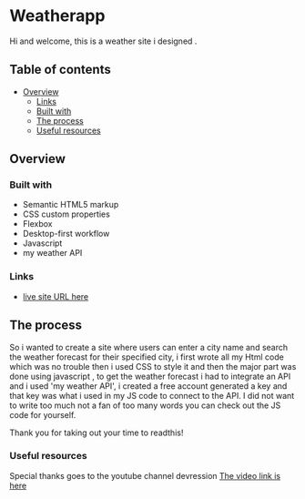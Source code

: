# Weatherapp
Hi and welcome, this is a weather site i designed .

## Table of contents

- [Overview](#overview)
  - [Links](#links)
  - [Built with](#built-with)
  - [The process](#the-process)
  - [Useful resources](#useful-resources)

## Overview
### Built with

- Semantic HTML5 markup
- CSS custom properties
- Flexbox
- Desktop-first workflow
- Javascript
-  my weather API


### Links
-  [live site URL here](https://tolu-viewweather.vercel.app/)
## The process
So i wanted to create a site where users can enter a city name and search the weather forecast for their specified city, i first wrote all my Html code which was no 
trouble then i used CSS to style it and then the major part was done using javascript , to get the weather forecast i had to integrate an API and i used 'my weather API', i created 
a free account generated a key and that key was what i used in my JS code to connect to the API. I did not want to write too much not a fan of too many words you can check out the JS code for yourself.

Thank you for taking out your time to readthis!
### Useful resources 
Special thanks goes to the youtube channel devression 
[The video link is here](https://youtu.be/74IOjtVvExY?si=R9ZjfjF9eutS68xe)
